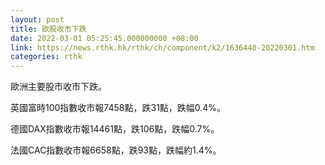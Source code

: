```yaml
---
layout: post
title: 歐股收市下跌
date: 2022-03-01 05:25:45.000000000 +08:00
link: https://news.rthk.hk/rthk/ch/component/k2/1636440-20220301.htm
categories: rthk
---
```


歐洲主要股市收市下跌。

英國富時100指數收市報7458點，跌31點，跌幅0.4%。

德國DAX指數收市報14461點，跌106點，跌幅0.7%。

法國CAC指數收市報6658點，跌93點，跌幅約1.4%。

